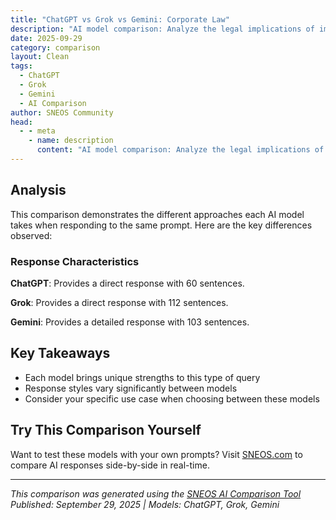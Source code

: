 ```yaml
---
title: "ChatGPT vs Grok vs Gemini: Corporate Law"
description: "AI model comparison: Analyze the legal implications of implementing AI in hiring processes and draft compliance guideline..."
date: 2025-09-29
category: comparison
layout: Clean
tags:
  - ChatGPT
  - Grok
  - Gemini
  - AI Comparison
author: SNEOS Community
head:
  - - meta
    - name: description
      content: "AI model comparison: Analyze the legal implications of implementing AI in hiring processes and draft compliance guidelines..."
---
```


<ChatComparison
  title="ChatGPT vs Grok vs Gemini: Corporate Law"
  prompt="Analyze the legal implications of implementing AI in hiring processes and draft compliance guidelines"
  :responses='{
    "ChatGPT": "Certainly! Below is an analysis of the legal implications of implementing AI in hiring processes and a draft of compliance guidelines to help ensure lawful use.\n\n---\n\n### Legal Implications of Implementing AI in Hiring Processes\n\n1. **Discrimination and Equal Employment Opportunity (EEO) Laws**\n   - AI systems that screen candidates may inadvertently perpetuate or amplify biases present in training data.\n   - This can lead to discriminatory outcomes based on protected characteristics such as race, gender, age, disability, or national origin.\n   - Violations can result in claims under laws such as Title VII of the Civil Rights Act, the Age Discrimination in Employment Act (ADEA), and the Americans with Disabilities Act (ADA).\n\n2. **Fair Credit Reporting Act (FCRA)**\n   - If AI tools pull background checks or evaluate credit history as part of the hiring process, FCRA compliance is required.\n   - Employers must provide disclosures and obtain candidate consent before using such consumer reports.\n\n3. **Data Privacy and Protection Laws**\n   - AI systems collect and process personal data, triggering obligations under laws such as:\n     - General Data Protection Regulation (GDPR) in the EU\n     - California Consumer Privacy Act (CCPA)\n     - Other regional privacy statutes\n   - Candidates have rights regarding data access, correction, deletion, and objections to processing.\n   - Data minimization and purpose limitation principles must be observed.\n\n4. **Transparency and Explainability Requirements**\n   - Increasing regulatory focus on transparency in AI decision-making, e.g., GDPR\u2019s \u0022right to explanation.\u0022\n   - Employers may need to provide meaningful information about how decisions are made by the AI system.\n\n5. **Accessibility Requirements**\n   - Hiring tools should be accessible to persons with disabilities in compliance with ADA and similar laws.\n\n6. **Recordkeeping and Audit Trails**\n   - Maintaining records of AI decision-making processes and outcomes to demonstrate compliance and to defend against legal claims.\n\n---\n\n### Draft Compliance Guidelines for AI in Hiring Processes\n\n**1. Conduct a Risk Assessment**\n   - Evaluate potential bias and legal risks before implementing AI tools.\n   - Review datasets for representativeness and historical biases.\n   - Engage diverse stakeholders during development/testing.\n\n**2. Ensure Non-Discrimination**\n   - Design AI models to avoid use of protected characteristics or proxies.\n   - Regularly audit AI outputs for disparate impact on protected groups.\n   - Adjust or retrain models as necessary to mitigate bias.\n\n**3. Obtain Candidate Consent and Provide Clear Disclosures**\n   - Inform candidates about the use of AI tools and their purpose.\n   - Secure explicit consent when required (e.g., when using background checks).\n   - Provide contact information for inquiries about AI-driven decisions.\n\n**4. Comply with Data Privacy Laws**\n   - Collect only data relevant to the hiring decision.\n   - Implement robust data security measures.\n   - Facilitate candidate rights for access, correction, and deletion of data.\n   - Have procedures in place for data breach notification.\n\n**5. Maintain Transparency**\n   - Provide candidates with understandable explanations on how AI impacts their evaluation.\n   - Allow candidates to request human review of AI decisions where feasible.\n\n**6. Ensure Accessibility**\n   - Design interfaces and processes accessible to candidates with disabilities.\n   - Provide reasonable accommodations when requested.\n\n**7. Maintain Records and Documentation**\n   - Keep detailed logs of AI decision criteria, data used, and audit results.\n   - Document compliance efforts, risk assessments, and corrective actions.\n\n**8. Train HR and Recruitment Staff**\n   - Educate relevant employees on AI system capabilities, limitations, and legal obligations.\n   - Raise awareness of unconscious bias and ethical considerations.\n\n**9. Establish a Monitoring and Review Process**\n   - Continuously monitor AI system performance and compliance.\n   - Update AI models and practices in response to legal developments and feedback.\n   - Conduct periodic third-party audits where appropriate.\n\n**10. Establish a Redress Mechanism**\n   - Provide candidates with a clear, accessible process to challenge or appeal AI-driven hiring decisions.\n   - Investigate complaints promptly and adjust practices if warranted.\n\n---\n\nIf you wish, I can help you tailor these guidelines to specific jurisdictions or industries.",
    "Grok": "### Analysis of Legal Implications of Implementing AI in Hiring Processes\n\nImplementing Artificial Intelligence (AI) in hiring processes can streamline recruitment, reduce human bias, and improve efficiency. However, it also raises significant legal, ethical, and regulatory concerns that organizations must address to avoid liability and ensure fairness. Below is an in-depth analysis of the key legal implications:\n\n#### 1. **Discrimination and Bias in AI Algorithms**\n   - **Legal Risk**: AI systems can inadvertently perpetuate or amplify biases present in the data used to train them. If the data reflects historical inequities (e.g., underrepresentation of certain groups), the AI may unfairly disadvantage protected groups based on race, gender, age, disability, or other characteristics. \n     - In the United States, this could violate **Title VII of the Civil Rights Act of 1964**, which prohibits discrimination in employment.\n     - Similar laws exist globally, such as the **Equality Act 2010** in the UK and the **EU Non-Discrimination Directives**.\n   - **Case Example**: In 2018, Amazon scrapped an AI recruiting tool that was biased against women because it was trained on r\u00E9sum\u00E9s submitted over a decade, which were predominantly from male candidates in a male-dominated tech industry.\n   - **Adverse Impact**: AI systems must be evaluated for \u0022adverse impact\u0022 under the U.S. Equal Employment Opportunity Commission (EEOC) guidelines (e.g., the 4/5ths rule), which assesses whether a selection process disproportionately excludes members of a protected group.\n\n#### 2. **Transparency and Explainability**\n   - **Legal Risk**: Many AI systems operate as \u0022black boxes,\u0022 making it difficult to explain how decisions are made. This lack of transparency can violate laws requiring employers to justify hiring decisions, especially if a candidate challenges a rejection.\n     - Under the EU\u0027s **General Data Protection Regulation (GDPR)**, individuals have a \u0022right to explanation\u0022 for automated decisions that significantly affect them (Article 22).\n   - In the U.S., while there is no federal law mandating explainability, forthcoming regulations like New York City\u0027s **Local Law 144 (effective January 2023)** require employers to conduct bias audits of automated employment decision tools and notify candidates when such tools are used.\n\n#### 3. **Data Privacy and Consent**\n   - **Legal Risk**: AI hiring tools often process large volumes of personal data, including sensitive information like biometric data or social media profiles. Failure to obtain proper consent or secure this data can violate privacy laws.\n     - **GDPR** (EU) and **California Consumer Privacy Act (CCPA)** (U.S.) impose strict requirements on data collection, storage, and processing, including explicit consent and data minimization.\n     - In the U.S., the **Biometric Information Privacy Act (BIPA)** in Illinois regulates the use of biometric data (e.g., facial recognition in video interviews), requiring informed consent.\n   - **Risk of Breaches**: Data breaches in AI systems can expose sensitive candidate information, leading to lawsuits and reputational damage.\n\n#### 4. **Compliance with Accessibility Laws**\n   - **Legal Risk**: AI tools must be accessible to individuals with disabilities. For example, online assessments or interfaces that are not compatible with screen readers could exclude candidates with visual impairments.\n     - In the U.S., this could violate the **Americans with Disabilities Act (ADA)**, which requires reasonable accommodations in employment processes.\n   - Organizations must ensure AI platforms comply with accessibility standards (e.g., **WCAG 2.1** guidelines).\n\n#### 5. **Accountability and Liability**\n   - **Legal Risk**: If an AI system makes a discriminatory or unlawful decision, employers may still be held liable, even if the technology was developed by a third-party vendor. Courts may not accept \u0022the algorithm did it\u0022 as a defense.\n     - Employers must monitor and audit AI systems regularly to ensure compliance with employment laws.\n     - The EEOC and other regulatory bodies are increasingly scrutinizing AI tools, as evidenced by recent guidance and initiatives like the EEOC\u0027s **AI and Algorithmic Fairness Initiative** (launched in 2021).\n\n#### 6. **Emerging Legislation and Regulation**\n   - Governments worldwide are developing frameworks to regulate AI in employment:\n     - **EU AI Act** (proposed): Classifies AI systems used in hiring as \u0022high-risk,\u0022 imposing strict requirements for transparency, accountability, and risk assessment.\n     - **U.S. Federal and State Laws**: While no comprehensive federal AI law exists, states like New York (Local Law 144) and Illinois are enacting rules around bias audits and transparency.\n   - Organizations must stay abreast of evolving regulations to avoid non-compliance.\n\n---\n\n### Compliance Guidelines for Using AI in Hiring Processes\n\nTo mitigate legal risks and ensure ethical use of AI in hiring, organizations should adopt the following compliance guidelines:\n\n#### 1. **Conduct Regular Bias Audits**\n   - Perform independent audits of AI tools to detect and mitigate biases in algorithms and training data.\n   - Evaluate outcomes for adverse impact on protected groups (e.g., using the EEOC\u0027s 4/5ths rule).\n   - Engage third-party experts to validate fairness and compliance with anti-discrimination laws.\n\n#### 2. **Ensure Transparency and Explainability**\n   - Use AI systems that allow for human oversight and provide explainable outputs for hiring decisions.\n   - Inform candidates when AI tools are used in the hiring process and provide a clear explanation of how decisions are made (in compliance with laws like GDPR and NYC Local Law 144).\n   - Maintain documentation of AI decision-making processes for legal accountability.\n\n#### 3. **Obtain Informed Consent and Protect Data Privacy**\n   - Obtain explicit consent from candidates before collecting and processing personal data, especially sensitive information like biometric data.\n   - Comply with privacy laws (e.g., GDPR, CCPA, BIPA) by implementing data minimization, secure storage, and clear data retention policies.\n   - Provide candidates with access to their data and the ability to opt out of automated processing where legally required.\n\n#### 4. **Ensure Accessibility for All Candidates**\n   - Design AI tools to be accessible to individuals with disabilities, following standards like WCAG 2.1.\n   - Offer alternative methods (e.g., manual applications or accommodations) for candidates who cannot interact with AI systems due to accessibility barriers, in compliance with the ADA and similar laws.\n\n#### 5. **Implement Human Oversight**\n   - Avoid fully automated decision-making in critical hiring stages (e.g., final selection) to comply with laws like GDPR Article 22, which restricts automated processing without human intervention.\n   - Train HR personnel to interpret AI outputs and override biased or unlawful recommendations.\n\n#### 6. **Vendor Accountability and Due Diligence**\n   - When using third-party AI tools, conduct due diligence to ensure the vendor complies with applicable laws and ethical standards.\n   - Include indemnity clauses in contracts to hold vendors accountable for non-compliance or biased outcomes.\n   - Regularly review vendor updates to ensure ongoing alignment with legal requirements.\n\n#### 7. **Monitor Evolving Regulations**\n   - Stay informed about new and proposed AI regulations (e.g., EU AI Act, state-level laws in the U.S.) and update practices accordingly.\n   - Engage legal counsel to interpret and implement compliance with emerging frameworks.\n\n#### 8. **Develop Internal Policies and Training**\n   - Create an AI ethics policy outlining the organization\u2019s commitment to fairness, transparency, and accountability in hiring.\n   - Train HR teams and managers on the legal and ethical implications of AI use, including recognizing and addressing potential biases.\n\n#### 9. **Engage Stakeholders and Communicate Clearly**\n   - Involve diverse stakeholders (e.g., legal, HR, IT, and employee resource groups) in the design and deployment of AI hiring tools to ensure inclusivity.\n   - Communicate openly with candidates about the use of AI, fostering trust and compliance with transparency requirements.\n\n#### 10. **Prepare for Legal Challenges**\n   - Establish a process for handling candidate complaints or lawsuits related to AI-driven decisions.\n   - Maintain detailed records of AI system performance, audits, and decision-making processes to defend against claims of discrimination or unfair treatment.\n\n---\n\n### Conclusion\n\nWhile AI offers immense potential to enhance hiring processes, it also introduces complex legal risks related to discrimination, privacy, transparency, and accountability. Organizations must adopt a proactive approach by implementing robust compliance guidelines, conducting regular audits, ensuring transparency, and staying updated on evolving regulations. By balancing innovation with legal and ethical considerations, companies can minimize liability and build trust with candidates and regulators alike.\n\nIf you require a more jurisdiction-specific analysis (e.g., focused on U.S., EU, or other regions) or assistance with drafting a detailed policy document, let me know!",
    "Gemini": "{\n  \u0022candidates\u0022: [\n    {\n      \u0022content\u0022: {\n        \u0022parts\u0022: [\n          {\n            \u0022text\u0022: \u0022## Legal Implications of AI in Hiring and Compliance Guidelines\\n\\nThe implementation of Artificial Intelligence (AI) in hiring processes presents a multitude of legal implications, primarily revolving around anti-discrimination laws, data privacy, and transparency.  Without careful consideration and adherence to specific guidelines, companies risk legal challenges, reputational damage, and ethical concerns.\\n\\n**Legal Implications:**\\n\\n1. **Discrimination:**\\n\\n   * **Disparate Impact:**  AI algorithms trained on biased historical data can perpetuate and even amplify existing biases, leading to disparate impact discrimination. This means the AI system, while seemingly neutral on its face, disproportionately and negatively affects protected groups (e.g., race, gender, age, religion, disability).\\n   * **Disparate Treatment:** While less likely, AI systems could be designed or inadvertently used in ways that directly discriminate against specific groups.\\n   * **Relevant Laws:** Title VII of the Civil Rights Act of 1964, Age Discrimination in Employment Act (ADEA), Americans with Disabilities Act (ADA), Genetic Information Nondiscrimination Act (GINA), and state-level anti-discrimination laws.  The Equal Employment Opportunity Commission (EEOC) has increased scrutiny and enforcement regarding AI-driven discrimination in hiring.\\n\\n2. **Data Privacy and Security:**\\n\\n   * **Collection, Use, and Retention of Data:** AI systems often require significant amounts of personal data for training and operation.  Collecting, using, and retaining this data must comply with data privacy regulations.\\n   * **Accuracy and Security:** Inaccurate or insecure data can lead to flawed AI predictions and potential breaches of sensitive information.\\n   * **Candidate Consent:** Candidates must be informed about the collection and use of their data by AI systems and, in some jurisdictions, must provide explicit consent.\\n   * **Relevant Laws:** General Data Protection Regulation (GDPR) (if applicable), California Consumer Privacy Act (CCPA)/California Privacy Rights Act (CPRA), and other state-level data privacy laws.\\n\\n3. **Transparency and Explainability:**\\n\\n   * **\\\u0022Black Box\\\u0022 Problem:** Many AI algorithms are complex and difficult to understand, making it challenging to explain why a candidate was rejected or selected.  This lack of transparency can hinder accountability and make it difficult to identify and correct biases.\\n   * **Right to Explanation:**  Some jurisdictions are considering or implementing legislation that grants candidates the right to understand how AI systems are used in the hiring process and to receive an explanation of the reasons for decisions.\\n   * **Relevant Laws:** Increasing regulatory focus on transparency, particularly in algorithmic decision-making.\\n\\n4. **Accuracy and Reliability:**\\n\\n   * **False Positives and Negatives:** AI systems are not perfect and can make errors.  Reliance on flawed AI predictions can lead to qualified candidates being overlooked or unqualified candidates being hired.\\n   * **Validation and Auditing:**  Regular validation and auditing of AI systems are crucial to ensure accuracy and reliability.\\n   * **Duty of Care:** Employers have a duty of care to ensure that AI systems are used responsibly and do not cause harm to candidates.\\n\\n5. **Accessibility:**\\n\\n   * **ADA Compliance:** AI-powered tools used in the hiring process must be accessible to candidates with disabilities. This includes ensuring that video interviews have captions, that online assessments are compatible with assistive technologies, and that alternative formats are available.\\n   * **Relevant Laws:** Americans with Disabilities Act (ADA).\\n\\n**Compliance Guidelines for Implementing AI in Hiring:**\\n\\nTo mitigate the legal risks and promote ethical use of AI in hiring, companies should implement the following compliance guidelines:\\n\\n**I. Data Governance and Bias Mitigation:**\\n\\n1. **Data Audit \u0026 Cleansing:**\\n    * Conduct a thorough audit of all data used to train and operate AI hiring systems.\\n    * Remove or mitigate biases in historical data, recognizing that even seemingly neutral data can perpetuate discrimination.\\n    * Implement data anonymization techniques to protect candidate privacy while maintaining data utility.\\n    * Regularly review and update data sources to ensure accuracy and relevance.\\n\\n2. **Algorithm Design \u0026 Selection:**\\n    * Prioritize algorithms that are transparent and explainable.\\n    * Consider fairness-aware AI techniques that actively address bias during algorithm development.\\n    * Document the rationale behind algorithm selection and the potential biases it might introduce.\\n    * Employ diverse teams with expertise in AI ethics, law, and human resources to develop and evaluate algorithms.\\n\\n3. **Ongoing Monitoring \u0026 Auditing:**\\n    * Regularly monitor the performance of AI systems for disparate impact on protected groups.\\n    * Conduct independent audits of AI systems by qualified experts to identify and correct biases.\\n    * Implement feedback mechanisms for candidates to report potential biases or errors.\\n    * Establish clear protocols for addressing and resolving identified biases.\\n\\n**II. Transparency and Candidate Rights:**\\n\\n4. **Transparency Policy:**\\n    * Develop a clear and comprehensive transparency policy that informs candidates about how AI is used in the hiring process.\\n    * Disclose the types of data collected, the purposes for which it is used, and the specific AI tools employed.\\n    * Provide information on how candidates can access, correct, or delete their data.\\n\\n5. **Right to Explanation:**\\n    * Offer candidates the right to an explanation of the reasons for hiring decisions, even if those decisions are based on AI outputs.\\n    * Train HR staff to provide clear and understandable explanations of AI-driven decisions.\\n    * Develop documentation that outlines the factors considered by the AI system and their relative importance.\\n\\n6. **Human Oversight:**\\n    * Ensure that AI is used as a tool to support human decision-making, not to replace it entirely.\\n    * Implement a human-in-the-loop process where HR professionals review and validate AI recommendations.\\n    * Empower HR staff to override AI decisions when necessary, particularly in cases where they suspect bias or error.\\n\\n**III. Data Privacy and Security:**\\n\\n7. **Privacy Compliance:**\\n    * Adhere to all applicable data privacy regulations (e.g., GDPR, CCPA/CPRA).\\n    * Obtain explicit consent from candidates for the collection and use of their personal data.\\n    * Implement robust data security measures to protect candidate data from unauthorized access, use, or disclosure.\\n    * Establish clear data retention policies that limit the amount of time candidate data is stored.\\n\\n8. **Data Minimization:**\\n    * Only collect and process data that is strictly necessary for the hiring process.\\n    * Avoid collecting sensitive personal data unless there is a compelling business need and appropriate safeguards are in place.\\n    * Anonymize or pseudonymize data whenever possible to protect candidate privacy.\\n\\n**IV. Accessibility and ADA Compliance:**\\n\\n9. **Accessibility Testing:**\\n    * Conduct thorough accessibility testing of all AI-powered hiring tools to ensure compliance with ADA standards.\\n    * Provide alternative formats and accommodations for candidates with disabilities.\\n    * Partner with disability advocacy organizations to ensure that hiring processes are accessible to all.\\n\\n**V. Training and Accountability:**\\n\\n10. **Employee Training:**\\n    * Train all employees involved in the hiring process on the legal and ethical implications of AI.\\n    * Provide specific training on how to identify and mitigate biases in AI systems.\\n    * Emphasize the importance of human oversight and the need to challenge AI recommendations when appropriate.\\n\\n11. **Accountability Framework:**\\n    * Establish a clear accountability framework for the use of AI in hiring.\\n    * Assign responsibility for monitoring AI system performance, identifying and correcting biases, and ensuring compliance with legal and ethical standards.\\n    * Implement a reporting mechanism for employees and candidates to raise concerns about the use of AI in hiring.\\n\\n**VI. Documentation and Review:**\\n\\n12. **Detailed Documentation:**\\n    * Maintain detailed documentation of all aspects of AI implementation in hiring, including data sources, algorithm design, validation results, monitoring activities, and remediation efforts.\\n    * Regularly review and update documentation to reflect changes in technology, regulations, and best practices.\\n\\n13. **Regular Legal Review:**\\n    * Engage legal counsel to review AI hiring practices and ensure compliance with all applicable laws and regulations.\\n    * Stay informed about emerging legal developments in the area of AI and hiring.\\n\\n**VII. Continuous Improvement:**\\n\\n14. **Feedback Loops:**\\n    * Continuously gather feedback from candidates, employees, and stakeholders on the use of AI in hiring.\\n    * Use this feedback to identify areas for improvement and to refine AI systems and processes.\\n    * Regularly evaluate the effectiveness of AI in achieving hiring goals and to ensure that it is aligned with the company\u0027s values and ethical principles.\\n\\n**Conclusion:**\\n\\nImplementing AI in hiring offers significant potential benefits, but it also poses significant legal risks. By carefully considering the legal implications and implementing robust compliance guidelines, companies can harness the power of AI while protecting the rights of candidates and ensuring fairness and equity in the hiring process. A proactive and ethical approach is crucial to avoid legal challenges, maintain a positive reputation, and build a diverse and inclusive workforce.  Regular review and adaptation of these guidelines are essential as AI technology and legal landscapes evolve.\\n\u0022\n          }\n        ],\n        \u0022role\u0022: \u0022model\u0022\n      },\n      \u0022finishReason\u0022: \u0022STOP\u0022,\n      \u0022avgLogprobs\u0022: -0.35474517708817377\n    }\n  ],\n  \u0022usageMetadata\u0022: {\n    \u0022promptTokenCount\u0022: 14,\n    \u0022candidatesTokenCount\u0022: 1883,\n    \u0022totalTokenCount\u0022: 1897,\n    \u0022promptTokensDetails\u0022: [\n      {\n        \u0022modality\u0022: \u0022TEXT\u0022,\n        \u0022tokenCount\u0022: 14\n      }\n    ],\n    \u0022candidatesTokensDetails\u0022: [\n      {\n        \u0022modality\u0022: \u0022TEXT\u0022,\n        \u0022tokenCount\u0022: 1883\n      }\n    ]\n  },\n  \u0022modelVersion\u0022: \u0022gemini-2.0-flash\u0022,\n  \u0022responseId\u0022: \u0022lXHaaMrUMICfxN8Pr_-G6Ac\u0022\n}\n"
  }'
  published-date="11:52"
/>

## Analysis

This comparison demonstrates the different approaches each AI model takes when responding to the same prompt. Here are the key differences observed:

### Response Characteristics

**ChatGPT**: Provides a direct response with 60 sentences. 

**Grok**: Provides a direct response with 112 sentences. 

**Gemini**: Provides a detailed response with 103 sentences. 

## Key Takeaways

- Each model brings unique strengths to this type of query
- Response styles vary significantly between models
- Consider your specific use case when choosing between these models

## Try This Comparison Yourself

Want to test these models with your own prompts? Visit [SNEOS.com](https://sneos.com) to compare AI responses side-by-side in real-time.

---

*This comparison was generated using the [SNEOS AI Comparison Tool](https://sneos.com)*
*Published: September 29, 2025 | Models: ChatGPT, Grok, Gemini*
